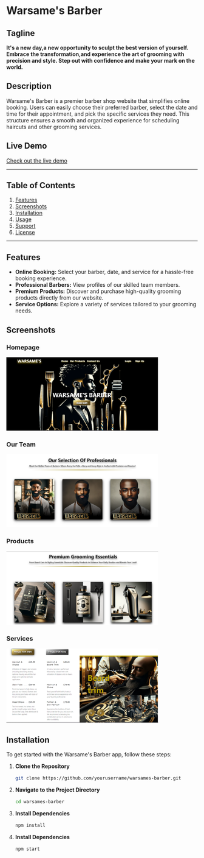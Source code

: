 # Warsame's Barber

## Tagline

**It's a new day,a new opportunity to sculpt the best version of yourself. Embrace the transformation,and experience the art of grooming with precision and style. Step out with confidence and make your mark on the world.**

## Description

Warsame's Barber is a premier barber shop website that simplifies online booking. Users can easily choose their preferred barber, select the date and time for their appointment, and pick the specific services they need. This structure ensures a smooth and organized experience for scheduling haircuts and other grooming services.

## Live Demo

[Check out the live demo](https://barber-site-seven.vercel.app/)

---

## Table of Contents

1. [Features](#features)
2. [Screenshots](#screenshots)
3. [Installation](#installation)
4. [Usage](#usage)
5. [Support](#support)
6. [License](#license)

---

## Features

- **Online Booking:** Select your barber, date, and service for a hassle-free booking experience.
- **Professional Barbers:** View profiles of our skilled team members.
- **Premium Products:** Discover and purchase high-quality grooming products directly from our website.
- **Service Options:** Explore a variety of services tailored to your grooming needs.

## Screenshots

### Homepage

<img src="./src/assets/screenshots/banner.png" alt="Homepage Banner" width="400">

### Our Team

<img src="./src/assets/screenshots/employees.png" alt="Employees" width="400">

### Products

<img src="./src/assets/screenshots/products.png" alt="Products" width="400">

### Services

<img src="./src/assets/screenshots/services.png" alt="Services" width="400">

## Installation

To get started with the Warsame's Barber app, follow these steps:

1. **Clone the Repository**
   ```bash
   git clone https://github.com/yourusername/warsames-barber.git
   ```
2. **Navigate to the Project Directory**

   ```bash
   cd warsames-barber
   ```

3. **Install Dependencies**
   ```bash
   npm install
   ```
4. **Install Dependencies**

   ```bash
   npm start
   ```
